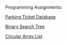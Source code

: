 Programming Assignments:

[Parking Ticket Database](https://github.com/celesteck/Parking_Ticket_Database.git)

[Binary Search Tree](https://github.com/celesteck/BST.git)

[Circular Array List](https://github.com/celesteck/Circular-Array-List.git)



